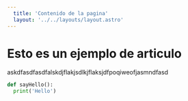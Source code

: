 ```yaml
---
  title: 'Contenido de la pagina'
  layout: '../../layouts/layout.astro'
---
```


# Esto es un ejemplo de articulo

askdfasdfasdfalskdjflakjsdlkjflaksjdfpoqiweofjasmndfasd

```python
def sayHello():
  print('Hello')
```
